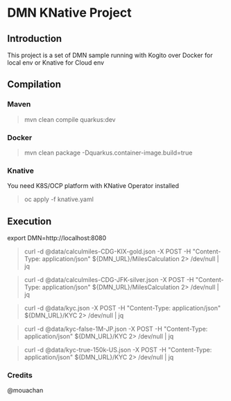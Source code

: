 
# DMN KNative Project

## Introduction

This project is a set of DMN sample running with Kogito over Docker for local env or Knative for Cloud env

## Compilation

### Maven

>  mvn clean compile quarkus:dev

### Docker

> mvn clean package -Dquarkus.container-image.build=true

### Knative

You need K8S/OCP platform with KNative Operator installed

> oc apply -f knative.yaml

## Execution

export DMN=http://localhost:8080

> curl -d @data/calculmiles-CDG-KIX-gold.json -X POST -H "Content-Type: application/json"  ${DMN_URL}/MilesCalculation   2> /dev/null | jq 

> curl -d @data/calculmiles-CDG-JFK-silver.json -X POST -H "Content-Type: application/json"  ${DMN_URL}/MilesCalculation   2> /dev/null | jq 

> curl -d @data/kyc.json -X POST -H "Content-Type: application/json"  ${DMN_URL}/KYC   2> /dev/null | jq 

> curl -d @data/kyc-false-1M-JP.json -X POST -H "Content-Type: application/json"  ${DMN_URL}/KYC   2> /dev/null | jq 

> curl -d @data/kyc-true-150k-US.json -X POST -H "Content-Type: application/json"  ${DMN_URL}/KYC   2> /dev/null | jq 


### Credits 

@mouachan

